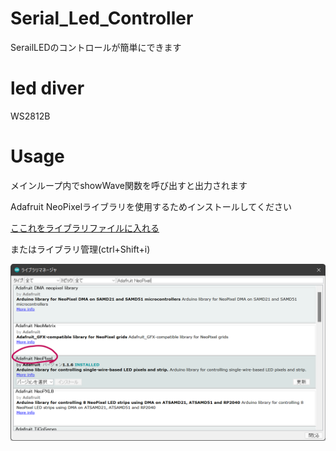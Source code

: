 # Serial_Led_Controller

SerailLEDのコントロールが簡単にできます

# led diver
WS2812B

# Usage

メインループ内でshowWave関数を呼び出すと出力されます

Adafruit NeoPixelライブラリを使用するためインストールしてください

[ここれをライブラリファイルに入れる](/Adafruit_NeoPixel)

またはライブラリ管理(ctrl+Shift+i)

![](/img.png)
